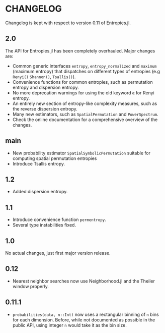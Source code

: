 # CHANGELOG

Changelog is kept with respect to version 0.11 of Entropies.jl.

## 2.0

The API for Entropies.jl has been completely overhauled. Major changes are:

- Common generic interfaces `entropy`, `entropy_normalized` and `maximum` (maximum entropy) that dispatches on different types of entropies (e.g `Renyi()` `Shannon()`, `Tsallis()`).
- Convenience functions for common entropies, such as permutation entropy and dispersion entropy.
- No more deprecation warnings for using the old keyword `α` for Renyi entropy.
- An entirely new section of entropy-like complexity measures, such as the reverse dispersion entropy.
- Many new estimators, such as `SpatialPermutation` and `PowerSpectrum`.
- Check the online documentation for a comprehensive overview of the changes.

## main
* New probability estimator `SpatialSymbolicPermutation` suitable for computing spatial permutation entropies
* Introduce Tsallis entropy.

## 1.2
* Added dispersion entropy.

## 1.1
* Introduce convenience function `permentropy`.
* Several type instabilities fixed.

## 1.0
No actual changes, just first major version release.

## 0.12
* Nearest neighbor searches now use Neighborhood.jl and the Theiler window properly.

## 0.11.1
* `probabilities(data, n::Int)` now uses a rectangular binning of `n` bins for each dimension. Before, while not documented as possible in the public API, using integer `n` would take it as the bin size.
